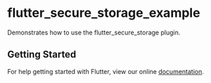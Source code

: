 # flutter_secure_storage_example

Demonstrates how to use the flutter_secure_storage plugin.

## Getting Started

For help getting started with Flutter, view our online
[documentation](http://flutter.io/).
